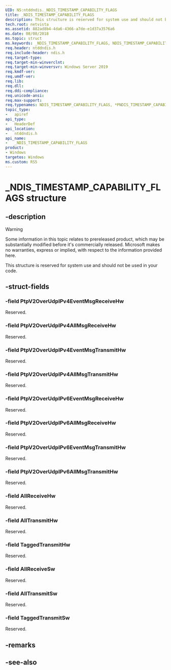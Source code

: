 ```yaml
---
UID: NS:ntddndis._NDIS_TIMESTAMP_CAPABILITY_FLAGS
title: _NDIS_TIMESTAMP_CAPABILITY_FLAGS
description: This structure is reserved for system use and should not be used in your code.
tech.root: netvista
ms.assetid: 882ad8b4-4da6-4366-a7de-e1d37a3576a6
ms.date: 08/08/2018
ms.topic: struct
ms.keywords: _NDIS_TIMESTAMP_CAPABILITY_FLAGS, NDIS_TIMESTAMP_CAPABILITY_FLAGS, *PNDIS_TIMESTAMP_CAPABILITY_FLAGS, 
req.header: ntddndis.h
req.include-header: ndis.h
req.target-type:
req.target-min-winverclnt:
req.target-min-winversvr: Windows Server 2019
req.kmdf-ver:
req.umdf-ver:
req.lib:
req.dll:
req.ddi-compliance:
req.unicode-ansi:
req.max-support:
req.typenames: NDIS_TIMESTAMP_CAPABILITY_FLAGS, *PNDIS_TIMESTAMP_CAPABILITY_FLAGS
topic_type: 
-	apiref
api_type: 
-	HeaderDef
api_location: 
-	ntddndis.h
api_name: 
-	_NDIS_TIMESTAMP_CAPABILITY_FLAGS
product:
- Windows
targetos: Windows
ms.custom: RS5
---
```


# _NDIS_TIMESTAMP_CAPABILITY_FLAGS structure

## -description

> [!WARNING]
> Some information in this topic relates to prereleased product, which may be substantially modified before it's commercially released. Microsoft makes no warranties, express or implied, with respect to the information provided here.

This structure is reserved for system use and should not be used in your code.

## -struct-fields

### -field PtpV2OverUdpIPv4EventMsgReceiveHw

Reserved.
 
### -field PtpV2OverUdpIPv4AllMsgReceiveHw

Reserved.
 
### -field PtpV2OverUdpIPv4EventMsgTransmitHw

Reserved.
 
### -field PtpV2OverUdpIPv4AllMsgTransmitHw

Reserved.
 
### -field PtpV2OverUdpIPv6EventMsgReceiveHw

Reserved.
 
### -field PtpV2OverUdpIPv6AllMsgReceiveHw

Reserved.
 
### -field PtpV2OverUdpIPv6EventMsgTransmitHw

Reserved.
 
### -field PtpV2OverUdpIPv6AllMsgTransmitHw

Reserved.
 
### -field AllReceiveHw

Reserved.
 
### -field AllTransmitHw

Reserved.
 
### -field TaggedTransmitHw

Reserved.
 
### -field AllReceiveSw

Reserved.
 
### -field AllTransmitSw

Reserved.
 
### -field TaggedTransmitSw

Reserved.

## -remarks

## -see-also
